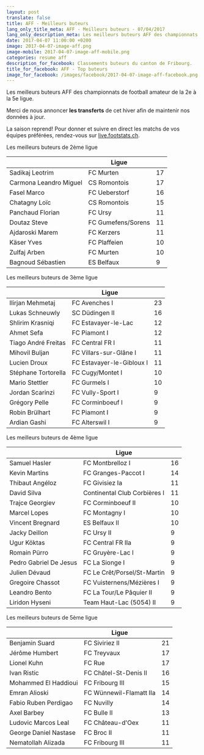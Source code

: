 ```yaml
---
layout: post
translate: false
title: AFF - Meilleurs buteurs
lang_only_title_meta: AFF - Meilleurs buteurs - 07/04/2017
lang_only_description_meta: Les meilleurs buteurs AFF des championnats de football amateur de la 2e à la 5e ligue - 07/04/2017
date: 2017-04-07 11:00:00 +0200
image: 2017-04-07-image-aff.png
image-mobile: 2017-04-07-image-aff-mobile.png
categories: resume aff
description_for_facebook: Classements buteurs du canton de Fribourg.
title_for_facebook: AFF - Top buteurs
image_for_facebook: /images/facebook/2017-04-07-image-aff-facebook.png
---
```

<p>Les meilleurs buteurs AFF des championnats de football amateur de la 2e à la 5e ligue.</p>
<p>Merci de nous annoncer <b>les transferts</b> de cet hiver afin de maintenir nos données à jour.</p>
<p>La saison reprend! Pour donner et suivre en direct les matchs de vos équipes préférées, rendez-vous sur <a href='http://live.footstats.ch'>live.footstats.ch</a>.</p>

<p>Les meilleurs buteurs de 2ème ligue</p><table class="table"><thead><tr><th><i class="fa fa-male"></i></th><th>Ligue</th><th><i class="fa fa-futbol-o"></i></th></tr></thead><tbody><tr><td>Sadikaj Leotrim</td><td>FC Murten</td><td>17</td></tr><tr><td>Carmona Leandro Miguel</td><td>CS Romontois</td><td>17</td></tr><tr><td>Fasel Marco</td><td>FC Ueberstorf</td><td>16</td></tr><tr><td>Chatagny Loïc</td><td>CS Romontois</td><td>15</td></tr><tr><td>Panchaud Florian</td><td>FC Ursy</td><td>11</td></tr><tr><td>Doutaz Steve</td><td>FC Gumefens/Sorens</td><td>11</td></tr><tr><td>Ajdaroski Marem</td><td>FC Kerzers</td><td>11</td></tr><tr><td>Käser Yves</td><td>FC Plaffeien</td><td>10</td></tr><tr><td>Zulfaj Arben</td><td>FC Murten</td><td>10</td></tr><tr><td>Bagnoud Sébastien</td><td>ES Belfaux</td><td>9</td></tr></tbody></table><p>Les meilleurs buteurs de 3ème ligue</p><table class="table"><thead><tr><th><i class="fa fa-male"></i></th><th>Ligue</th><th><i class="fa fa-futbol-o"></i></th></tr></thead><tbody><tr><td>Ilirjan Mehmetaj</td><td>FC Avenches I</td><td>23</td></tr><tr><td>Lukas Schneuwly</td><td>SC Düdingen II</td><td>16</td></tr><tr><td>Shlirim Krasniqi</td><td>FC Estavayer-le-Lac</td><td>12</td></tr><tr><td>Ahmet Sefa</td><td>FC Piamont I</td><td>12</td></tr><tr><td>Tiago André Freitas</td><td>FC Central FR I</td><td>11</td></tr><tr><td>Mihovil Buljan</td><td>FC Villars-sur-Glâne I</td><td>11</td></tr><tr><td>Lucien Droux</td><td>FC Estavayer-le-Gibloux I</td><td>11</td></tr><tr><td>Stéphane Tortorella</td><td>FC Cugy/Montet I</td><td>10</td></tr><tr><td>Mario Stettler</td><td>FC Gurmels I</td><td>10</td></tr><tr><td>Jordan Scarinzi</td><td>FC Vully-Sport I</td><td>9</td></tr><tr><td>Grégory Pelle</td><td>FC Corminboeuf I</td><td>9</td></tr><tr><td>Robin Brülhart</td><td>FC Piamont I</td><td>9</td></tr><tr><td>Ardian Gashi</td><td>FC Alterswil I</td><td>9</td></tr></tbody></table><p>Les meilleurs buteurs de 4ème ligue</p><table class="table"><thead><tr><th><i class="fa fa-male"></i></th><th>Ligue</th><th><i class="fa fa-futbol-o"></i></th></tr></thead><tbody><tr><td>Samuel Hasler</td><td>FC Montbrelloz I</td><td>16</td></tr><tr><td>Kevin Martins</td><td>FC Granges-Paccot I</td><td>14</td></tr><tr><td>Thibaut Angéloz</td><td>FC Givisiez Ia</td><td>11</td></tr><tr><td>David Silva</td><td>Continental Club Corbières I</td><td>11</td></tr><tr><td>Trajce Georgiev</td><td>FC Corminboeuf II</td><td>10</td></tr><tr><td>Marcel Lopes</td><td>FC Montagny I</td><td>10</td></tr><tr><td>Vincent Bregnard</td><td>ES Belfaux II</td><td>10</td></tr><tr><td>Jacky Deillon</td><td>FC Ursy II</td><td>9</td></tr><tr><td>Ugur Köktas</td><td>FC Central FR IIa</td><td>9</td></tr><tr><td>Romain Pürro</td><td>FC Gruyère-Lac I</td><td>9</td></tr><tr><td>Pedro Gabriel De Jesus</td><td>FC La Sionge I</td><td>9</td></tr><tr><td>Julien Dévaud</td><td>FC Le Crêt/Porsel/St-Martin</td><td>9</td></tr><tr><td>Gregoire Chassot</td><td>FC Vuisternens/Mézières I</td><td>9</td></tr><tr><td>Leandro Bento</td><td>FC La Tour/Le Pâquier II</td><td>9</td></tr><tr><td>Liridon Hyseni</td><td>Team Haut-Lac (5054) II</td><td>9</td></tr></tbody></table><p>Les meilleurs buteurs de 5ème ligue</p><table class="table"><thead><tr><th><i class="fa fa-male"></i></th><th>Ligue</th><th><i class="fa fa-futbol-o"></i></th></tr></thead><tbody><tr><td>Benjamin Suard</td><td>FC Siviriez II</td><td>21</td></tr><tr><td>Jérôme Humbert</td><td>FC Treyvaux</td><td>17</td></tr><tr><td>Lionel Kuhn</td><td>FC Rue</td><td>17</td></tr><tr><td>Ivan Ristic</td><td>FC Châtel-St-Denis II</td><td>16</td></tr><tr><td>Mohammed El Haddioui</td><td>FC Fribourg III</td><td>15</td></tr><tr><td>Emran Alioski</td><td>FC Wünnewil-Flamatt IIa</td><td>14</td></tr><tr><td>Fabio Ruben Perdigao</td><td>FC Nuvilly</td><td>14</td></tr><tr><td>Axel Barbey</td><td>FC Bulle II</td><td>13</td></tr><tr><td>Ludovic Marcos Leal</td><td>FC Château-d'Oex</td><td>11</td></tr><tr><td>George Daniel Nastase</td><td>FC Broc II</td><td>11</td></tr><tr><td>Nematollah Alizada</td><td>FC Fribourg III</td><td>11</td></tr></tbody></table>